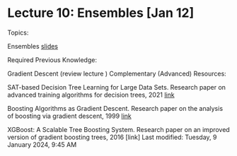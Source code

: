 # Lecture 10: Ensembles [Jan 12]

Topics:

Ensembles [slides](content/10_ensembles.pdf)

Required Previous Knowledge:

Gradient Descent (review lecture )
Complementary (Advanced) Resources:

SAT-based Decision Tree Learning for Large Data Sets. Research paper on advanced training algorithms for decision trees, 2021 [link](https://moodle.eurecom.fr/pluginfile.php/15946/mod_page/content/9/16509-Article%20Text-20003-1-2-20210518.pdf)

Boosting Algorithms as Gradient Descent. Research paper on the analysis of boosting via gradient descent, 1999 [link](https://proceedings.neurips.cc/paper/1999/file/96a93ba89a5b5c6c226e49b88973f46e-Paper.pdf)

XGBoost: A Scalable Tree Boosting System. Research paper on an improved version of gradient boosting trees, 2016 [link]
Last modified: Tuesday, 9 January 2024, 9:45 AM
